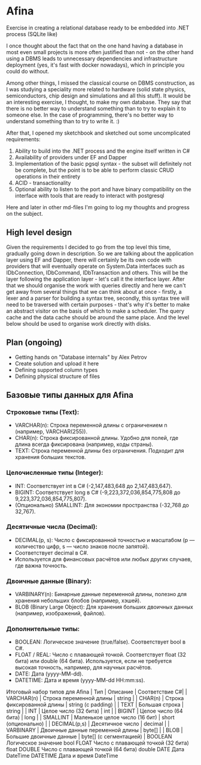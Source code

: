 # Afina
Exercise in creating a relational database ready to be embedded into .NET process (SQLite like)

I once thought about the fact that on the one hand having a database in most even small projects is more often justified than not - on the other hand using a DBMS leads to unnecessary dependencies and infrastructure deployment (yes, it's fast with docker nowadays), which in principle you could do without.

Among other things, I missed the classical course on DBMS construction, as I was studying a speciality more related to hardware (solid state physics, semiconductors, chip design and simulations and all this stuff). It would be an interesting exercise, I thought, to make my own database. They say that there is no better way to understand something than to try to explain it to someone else. In the case of programming, there's no better way to understand something than to try to write it. :)

After that, I opened my sketchbook and sketched out some uncomplicated requirements:
1. Ability to build into the .NET process and the engine itself written in C# 
2. Availability of providers under EF and Dapper
3. Implementation of the basic pgsql syntax - the subset will definitely not be complete, but the point is to be able to perform classic CRUD operations in their entirety
4. ACID - transactionality
5. Optional ability to listen to the port and have binary compatibility on the interface with tools that are ready to interact with postgresql

Here and later in other md-files I'm going to log my thoughts and progress on the subject.

## High level design
Given the requirements I decided to go from the top level this time, gradually going down in description. So we are talking about the application layer using EF and Dapper, there will certainly be its own code with providers that will eventually operate on System.Data interfaces such as IDbConnection, IDbCommand, IDbTransaction and others. This will be the layer following the application layer - let's call it the interface layer. After that we should organise the work with queries directly and here we can't get away from several things that we can think about at once - firstly, a lexer and a parser for building a syntax tree, secondly, this syntax tree will need to be traversed with certain purposes - that's why it's better to make an abstract visitor on the basis of which to make a scheduler. The query cache and the data cache should be around the same place. And the level below should be used to organise work directly with disks.

## Plan (ongoing)
* Getting hands on "Database internals" by Alex Petrov
* Create solution and upload it here
* Defining supported column types
* Defining physical structure of files

##  Базовые типы данных для Afina
### Строковые типы (Text):

* VARCHAR(n): Строка переменной длины с ограничением n (например, VARCHAR(255)).
* CHAR(n): Строка фиксированной длины. Удобно для полей, где длина всегда фиксирована (например, коды страны).
* TEXT: Строка переменной длины без ограничения. Подходит для хранения больших текстов.
### Целочисленные типы (Integer):

* INT: Соответствует int в C# (-2,147,483,648 до 2,147,483,647).
* BIGINT: Соответствует long в C# (-9,223,372,036,854,775,808 до 9,223,372,036,854,775,807).
* (Опционально) SMALLINT: Для экономии пространства (-32,768 до 32,767).

### Десятичные числа (Decimal):

* DECIMAL(p, s): Число с фиксированной точностью и масштабом (p — количество цифр, s — число знаков после запятой).
* Соответствует decimal в C#.
* Используется для финансовых расчётов или любых других случаев, где важна точность.

### Двоичные данные (Binary):

* VARBINARY(n): Бинарные данные переменной длины, полезно для хранения небольших блобов (например, хэшей).
* BLOB (Binary Large Object): Для хранения больших двоичных данных (например, изображений, файлов).

### Дополнительные типы:

* BOOLEAN: Логическое значение (true/false). Соответствует bool в C#.
* FLOAT / REAL: Число с плавающей точкой.  Соответствует float (32 бита) или double (64 бита).  Используется, если не требуется высокая точность, например, для научных расчётов.
* DATE: Дата (yyyy-MM-dd).
* DATETIME: Дата и время (yyyy-MM-dd HH:mm:ss).

Итоговый набор типов для Afina
| Тип	| Описание	| Соответствие C#|
| VARCHAR(n) |	Строка переменной длины |	string |
| CHAR(n) |	Строка фиксированной длины |	string (с padding) |
| TEXT |	Большая строка |	string |
| INT |	Целое число (32 бита) |	int |
| BIGINT |	Целое число (64 бита) |	long |
| SMALLINT |	Маленькое целое число (16 бит) |	short (опционально) |
| DECIMAL(p,s) |	Десятичное число |	decimal |
| VARBINARY |	Двоичные данные переменной длины |	byte[] |
| BLOB |	Большие двоичные данные |	byte[] (с сегментацией) |
BOOLEAN	Логическое значение	bool
FLOAT	Число с плавающей точкой (32 бита)	float
DOUBLE	Число с плавающей точкой (64 бита)	double
DATE	Дата	DateTime
DATETIME	Дата и время	DateTime

